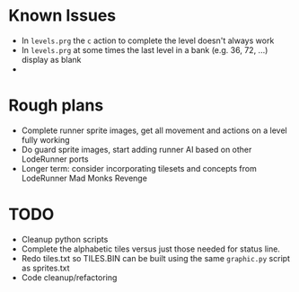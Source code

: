 # Known Issues
- In `levels.prg` the `c` action to complete the level doesn't always work
- In `levels.prg` at some times the last level in a bank (e.g. 36, 72, ...) display as blank
- 

# Rough plans
- Complete runner sprite images, get all movement and actions on a level fully working
- Do guard sprite images, start adding runner AI based on other LodeRunner ports
- Longer term: consider incorporating tilesets and concepts from LodeRunner Mad Monks Revenge

# TODO
- Cleanup python scripts
- Complete the alphabetic tiles versus just those needed for status line.  
- Redo tiles.txt so TILES.BIN can be built using the same `graphic.py` script as sprites.txt
- Code cleanup/refactoring


